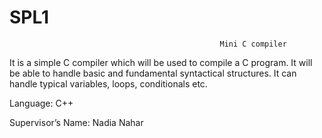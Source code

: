 # SPL1

                                                   Mini C compiler
                                    
It is a simple C compiler which will be used to compile a C program. It will be able to handle basic and fundamental syntactical structures. It can handle typical variables, loops, conditionals etc.


Language: C++

Supervisor’s Name: Nadia Nahar

